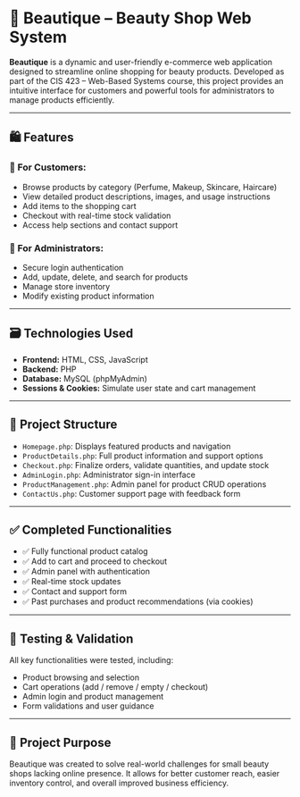 # 🌸 Beautique – Beauty Shop Web System

**Beautique** is a dynamic and user-friendly e-commerce web application designed to streamline online shopping for beauty products. Developed as part of the CIS 423 – Web-Based Systems course, this project provides an intuitive interface for customers and powerful tools for administrators to manage products efficiently.

---

## 🛍️ Features

### 💄 For Customers:
- Browse products by category (Perfume, Makeup, Skincare, Haircare)
- View detailed product descriptions, images, and usage instructions
- Add items to the shopping cart
- Checkout with real-time stock validation
- Access help sections and contact support

### 🔐 For Administrators:
- Secure login authentication
- Add, update, delete, and search for products
- Manage store inventory
- Modify existing product information

---

## 🗃️ Technologies Used
- **Frontend:** HTML, CSS, JavaScript  
- **Backend:** PHP  
- **Database:** MySQL (phpMyAdmin)  
- **Sessions & Cookies:** Simulate user state and cart management  

---

## 🧩 Project Structure
- `Homepage.php`: Displays featured products and navigation  
- `ProductDetails.php`: Full product information and support options  
- `Checkout.php`: Finalize orders, validate quantities, and update stock  
- `AdminLogin.php`: Administrator sign-in interface  
- `ProductManagement.php`: Admin panel for product CRUD operations  
- `ContactUs.php`: Customer support page with feedback form  

---

## ✅ Completed Functionalities
- ✅ Fully functional product catalog  
- ✅ Add to cart and proceed to checkout  
- ✅ Admin panel with authentication  
- ✅ Real-time stock updates  
- ✅ Contact and support form  
- ✅ Past purchases and product recommendations (via cookies)  

---

## 🧪 Testing & Validation
All key functionalities were tested, including:
- Product browsing and selection  
- Cart operations (add / remove / empty / checkout)  
- Admin login and product management  
- Form validations and user guidance  

---

## 🚀 Project Purpose
Beautique was created to solve real-world challenges for small beauty shops lacking online presence. It allows for better customer reach, easier inventory control, and overall improved business efficiency.
